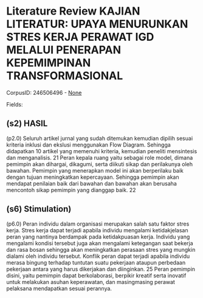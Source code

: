 # Literature Review KAJIAN LITERATUR: UPAYA MENURUNKAN STRES KERJA PERAWAT IGD MELALUI PENERAPAN KEPEMIMPINAN TRANSFORMASIONAL

CorpusID: 246506496 - [None](None)

Fields: 

## (s2) HASIL
(p2.0) Seluruh artikel jurnal yang sudah ditemukan kemudian dipilih sesuai kriteria inklusi dan ekslusi menggunakan Flow Diagram. Sehingga didapatkan 10 artikel yang memenuhi kriteria, kemudian peneliti mensintesis dan menganalisis.  21 Peran kepala ruang yaitu sebagai role model, dimana pemimpin akan dihargai, dikagumi, serta diikuti sikap dan perilakunya oleh bawahan. Pemimpin yang menerapkan model ini akan berperilaku baik dengan tujuan meningkatkan kepercayaan. Sehingga pemimpin akan mendapat penilaian baik dari bawahan dan bawahan akan berusaha mencontoh sikap pemimpin yang dianggap baik. 22
## (s6) Stimulation)
(p6.0) Peran individu dalam organisasi merupakan salah satu faktor stres kerja. Stres kerja dapat terjadi apabila individu mengalami ketidakjelasan peran yang nantinya berdampak pada ketidakpuasan kerja. Individu yang mengalami kondisi tersebut juga akan mengalami ketegangan saat bekerja dan rasa bosan sehingga akan meningkatkan perasaan stres yang mungkin dialami oleh individu tersebut. Konflik peran dapat terjadi apabila individu merasa bingung terhadap tuntutan suatu pekerjaan ataupun perbedaan pekerjaan antara yang harus dikerjakan dan diinginkan. 25 Peran pemimpin disini, yaitu pemimpin dapat berkolaborasi, berpikir kreatif serta inovatif untuk melakukan asuhan keperawatan, dan masingmasing perawat pelaksana mendapatkan sesuai perannya.

